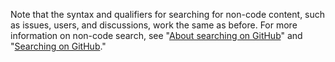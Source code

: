 Note that the syntax and qualifiers for searching for non-code content, such as issues, users, and discussions, work the same as before. For more information on non-code search, see "[About searching on GitHub](/search-github/getting-started-with-searching-on-github/about-searching-on-github)" and "[Searching on GitHub](/search-github/searching-on-github)."
